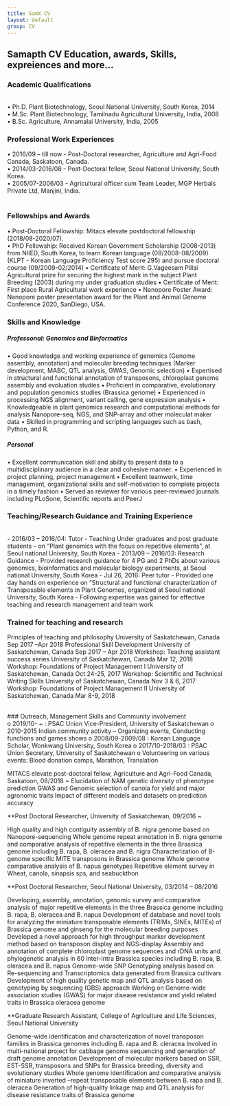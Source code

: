 ```yaml
---
title: SamX CV
layout: default
group: CV
---
```


## Samapth CV Education, awards, Skills, expreiences and more...

### Academic Qualifications
<br>
•	Ph.D. Plant Biotechnology, Seoul National University, South Korea, 2014  <br>
•	M.Sc. Plant Biotechnology, Tamilnadu Agricultural University, India, 2008  <br>
•	B.Sc. Agriculture, Annamalai University, India, 2005 <br>

### Professional Work Experiences	

•	2016/09 – till now - Post-Doctoral researcher, Agriculture and Agri-Food Canada, Saskatoon, Canada.  <br>
•	2014/03-2016/08 - Post-Doctoral fellow, Seoul National University, South Korea.  <br>
•	2005/07-2006/03 - Agricultural officer cum Team Leader, MGP Herbals Private Ltd,  Manjini, India.  <br>
<br>

### Fellowships and Awards
•	Post-Doctoral Fellowship: Mitacs elevate postdoctoral fellowship (2018/08-2020/07).  <br>
•	PhD Fellowship: Received Korean Government Scholarship (2008-2013) from NIIED, South  Korea, to learn Korean language (09/2008-08/2009) (KLPT - Korean Language Proficiency Test score 295) and pursue doctoral course (09/2009-02/2014)
•	Certificate of Merit: G.Vageesam Pillai Agricultural prize for securing the highest mark in the subject Plant Breeding (2003) during my under graduation studies 
•	Certificate of Merit: First place Rural Agricultural work experience 
•	Nanopore Poster Award: Nanopore poster presentation award for the Plant and Animal Genome Conference 2020, SanDiego, USA.

### Skills and Knowledge 

##### Professonal: Genomics and Binformatics
•	Good knowledge and working experience of genomics (Genome assembly, annotation) and molecular breeding techniques (Marker development, MABC, QTL analysis, GWAS, Genomic selection)
•	Expertised in structural and functional annotation of transposons, chloroplast genome assembly and evoluation studies
•	Proficient in comparative, evolutionary and population genomics studies (Brassica genome)
•	Experienced in processing NGS alignment, variant calling, gene expression analysis
•	Knowledgeable in plant genomics research and computational methods for analysis Nanopore-seq, NGS, and SNP-array and other moleculat    maker data 
•	Skilled in programming and scripting languages such as bash, Python, and R.

##### Personal

•	Excellent communication skill and ability to present data to a multidisciplinary audience in a clear and cohesive manner.
•	Experienced in project planning, project management 
•	Excellent teamwork, time management, organizational skills and self-motivation to complete projects in a timely fashion
•	Served as reviewer for various peer-reviewed journals including PLoSone, Scientific reports and PeerJ


### Teaching/Research Guidance and Training Experience 
<br>
-	2016/03 – 2016/04: Tutor - Teaching Under graduates and post graduate students – on  “Plant genomics with the focus on repetitive elements”, at Seoul national University, South Korea
-	2013/09 – 2016/03: Research Guidance - Provided research guidance for 4 PG and 2 PhDs about various genomics, bioinformatics and molecular biology experiments, at Seoul national University, South Korea
-	Jul 26, 2016: Peer tutor - Provided one day hands on experience on “Structural and functional characterization of  Transposable elements in Plant Genomes, organized at Seoul national University, South Korea
-	Following expertise was gained for effective teaching and research management and team work
<br>

### Trained for teaching and research
Principles of teaching and philosophy 	University of Saskatchewan, Canada	Sep 2017 –Apr 2018
Professional Skill Development	University of Saskatchewan, Canada	Sep 2017 – Apr 2018
Workshop: Teaching assistant success series	University of Saskatchewan, Canada	Mar 12, 2018
Workshop: Foundations of Project Management I	University of Saskatchewan, Canada	Oct 24-25, 2017
Workshop: Scientific and Technical Writing Skills	University of Saskatchewan, Canada	Nov 3 & 6, 2017
Workshop: Foundations of Project Management II	University of Saskatchewan, Canada	Mar 8-9, 2018

<br>
### Outreach, Management Skills and Community involvement
  <br>
o	2019/10- ~ :  PSAC Union Vice-President, University of Saskatchewan
o	2010-2015 Indian community activity – Organizing events, Conducting functions and games shows
o	2008/09-2009/08	: Korean Language Scholar, Wonkwang University, South Korea
o	2017/10-2018/03 :  PSAC Union Secretary, University of Saskatchewan
o	Volunteering on various events: Blood donation camps, Marathon, Translation


MITACS elevate post-doctoral fellow, Agriculture and Agri-Food Canada, Saskatoon, 08/2018 ~
Elucidation of NAM genetic diversity of phenotype prediction 
GWAS and Genomic selection of canola for yield and major agronomic traits
Impact of different models and datasets on prediction accuracy

**Post Doctoral Researcher, University of Saskatchewan,  09/2016 ~

High quality and high contiguity assembly of B. nigra genome based on Nanopore-sequencing
Whole genome repeat annotation in B. nigra genome and comparative analysis of repetitive elements in the three Brassica genome including B. rapa, B. oleracea and B. nigra
Characterization of B-genome specific MITE transposons in Brassica genome
Whole genome comparative analysis of B. napus genotypes 
Repetitive element survey in Wheat, canola, sinapsis sps, and seabuckthon

**Post Doctoral Researcher, Seoul National University, 03/2014 – 08/2016

Developing, assembly, annotation, genomic survey and comparative analysis of major repetitive elements in the three Brassica genome including B. rapa, B. oleracea and B. napus
Development of database and novel tools for analyzing the miniature transposable elements (TRIMs, SINEs, MITEs) of Brassica genome and ginseng for the molecular breeding purposes
Developed a novel approach for high throughput marker development method based on transposon display and NGS-display
Assembly and annotation of complete chloroplast genome sequences and rDNA units and phylogenetic analysis in 60 inter-intra Brassica species including B. rapa, B. oleracea and B. napus
Genome-wide SNP Genotyping analysis based on Re-sequencing and Transcriptomics data generated from Brassica cultivars
Development of high quality genetic map and QTL analysis based on genotyping by sequencing (GBS) approach
Working on Genome-wide association studies (GWAS) for major disease resistance and yield related traits in Brassica oleracea genome


**Graduate Research Assistant, College of Agriculture and Life Sciences, Seoul National University

Genome-wide identification and characterization of novel transposon families in Brassica genomes including B. rapa and B. oleracea
Involved in multi-national project for cabbage genome sequencing and generation of draft genome annotation 
Development of molecular markers based on SSR, EST-SSR, transposons and SNPs for Brassica breeding, diversity and evolutionary studies
Whole genome identification and comparative analysis of miniature inverted –repeat transposable elements between B. rapa and B. oleracea 
Generation of high-quality linkage map and QTL analysis for disease resistance traits of Brassica genome






